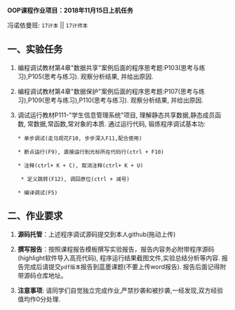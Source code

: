 **OOP课程作业项目：2018年11月15日上机任务**

冯诺依曼班:  `17计本`  || `17计师本`


## 一、实验任务

1. 编程调试教材第4章"数据共享"案例后面的程序思考题:P103(思考与练习),P105(思考与练习). 观察分析结果, 并给出原因.

2. 编程调试教材第4章"数据保护"案例后面的程序思考题:P107(思考与练习),P109(思考与练习),P110(思考与练习). 观察分析结果, 并给出原因.

3. 调试运行教材P111-"学生信息管理系统"项目, 理解静态共享数据,静态成员函数, 常数据,常函数,常对象的本质.
   通过运行代码, 锻炼程序调试基本功:
   
   ```  
   * 单步调试(走马观花F10, 步步深入F11,配合使用) 
   
   * 断点运行(F9), 直接运行到光标所在代码行(ctrl + F10)
   
   * 注释(ctrl+ K + C), 取消注释(ctrl+ K + U)
   
    * 定义跳转(F12), 调回原位(ctrl + 减号)
   
   * 编译调试(F5) 
   ```


## 二、作业要求

1. **源码托管**：上述程序调试源码提交到本人github(拖动上传)


2. **撰写报告**：按照课程报告模板撰写实验报告，报告内容务必附带程序源码(highlight软件导入高亮代码), 程序运行结果截图文件,实验总结分析等内容. 报告完成后请提交`pdf版本`报告到蓝墨课题(不要上传word报告). 报告后面记得附带源码仓库地址。

3. **注意事项**: 请同学们自觉独立完成作业,严禁抄袭和被抄袭,一经发现,双方经验值均作0分处理.






